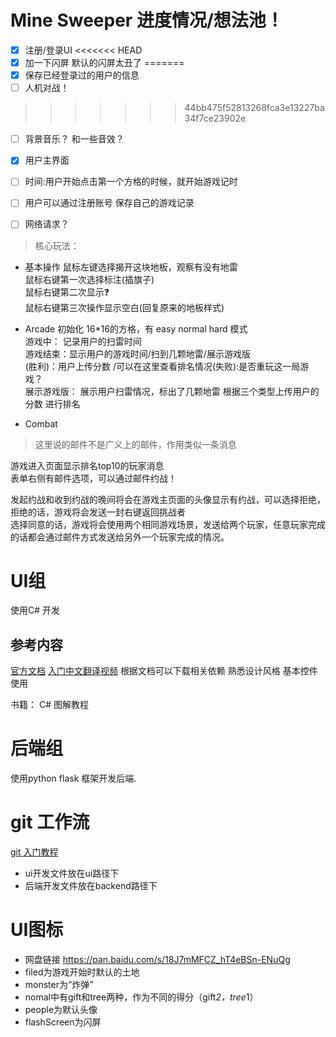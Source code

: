 # Mine Sweeper 进度情况/想法池！

- [x] 注册/登录UI
<<<<<<< HEAD
- [x] 加一下闪屏 默认的闪屏太丑了
=======
- [x] 保存已经登录过的用户的信息
- [ ] 人机对战！
>>>>>>> 44bb475f52813268fca3e13227ba34f7ce23902e
- [ ] 背景音乐？ 和一些音效？
- [x] 用户主界面
- [ ] 时间:用户开始点击第一个方格的时候，就开始游戏记时
- [ ] 用户可以通过注册账号 保存自己的游戏记录
- [ ] 网络请求？


> 核心玩法：
- 基本操作
鼠标左键选择揭开这块地板，观察有没有地雷<br>
鼠标右键第一次选择标注(插旗子)<br>
鼠标右键第二次显示❓<br>
鼠标右键第三次操作显示空白(回复原来的地板样式)

- Arcade
初始化 16*16的方格，有 easy normal hard 模式<br>
游戏中： 记录用户的扫雷时间 <br>
游戏结束：显示用户的游戏时间/扫到几颗地雷/展示游戏版<br>
(胜利)：用户上传分数 /可以在这里查看排名情况(失败):是否重玩这一局游戏？<br>
展示游戏版： 展示用户扫雷情况，标出了几颗地雷
根据三个类型上传用户的分数 进行排名

- Combat
>这里说的邮件不是广义上的邮件，作用类似一条消息

游戏进入页面显示排名top10的玩家消息<br>
表单右侧有邮件选项，可以通过邮件约战！<br>

发起约战和收到约战的晚间将会在游戏主页面的头像显示有约战，可以选择拒绝，拒绝的话，游戏将会发送一封右键返回挑战者<br>
选择同意的话，游戏将会使用两个相同游戏场景，发送给两个玩家，任意玩家完成的话都会通过邮件方式发送给另外一个玩家完成的情况。

# UI组
使用C# 开发
## 参考内容
[官方文档](https://docs.microsoft.com/zh-cn/windows/uwp/get-started/your-first-app)
[入门中文翻译视频](https://zhuanlan.zhihu.com/p/20364660)
根据文档可以下载相关依赖 熟悉设计风格 基本控件使用

书籍： C# 图解教程

# 后端组
使用python flask 框架开发后端.


# git 工作流
[git 入门教程](https://git-scm.com/book/zh/v1/Git-%E5%9F%BA%E7%A1%80)

- ui开发文件放在ui路径下
- 后端开发文件放在backend路径下

# UI图标
- 网盘链接 https://pan.baidu.com/s/18J7mMFCZ_hT4eBSn-ENuQg
- filed为游戏开始时默认的土地
- monster为“炸弹”
- nomal中有gift和tree两种，作为不同的得分（gift*2，tree*1）
- people为默认头像
- flashScreen为闪屏
